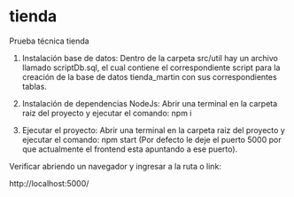 # tienda
Prueba técnica tienda

1. Instalación base de datos:
Dentro de la carpeta src/util hay un archivo llamado scriptDb.sql, el cual contiene el correspondiente script para la creación de la base de datos tienda_martin con sus correspondientes tablas.

2. Instalación de dependencias NodeJs:
Abrir una terminal en la carpeta raiz del proyecto y ejecutar el comando: npm i

3. Ejecutar el proyecto:
Abrir una terminal en la carpeta raiz del proyecto y ejecutar el comando: npm start
(Por defecto le deje el puerto 5000 por que actualmente el frontend esta apuntando a ese puerto).

Verificar abriendo un navegador y ingresar a la ruta o link:

http://localhost:5000/
